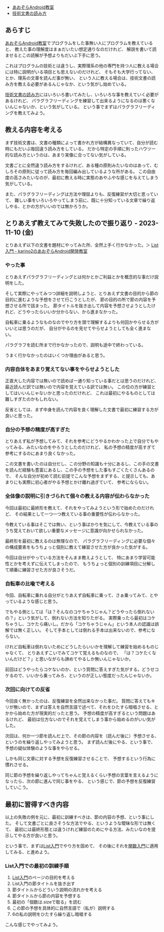- [あおぞらAndroid教室](%E3%81%82%E3%81%8A%E3%81%9E%E3%82%89Android%E6%95%99%E5%AE%A4)
- [技術文書の読み方](%E6%8A%80%E8%A1%93%E6%96%87%E6%9B%B8%E3%81%AE%E8%AA%AD%E3%81%BF%E6%96%B9)

## あらすじ

[あおぞらAndroid教室](%E3%81%82%E3%81%8A%E3%81%9E%E3%82%89Android%E6%95%99%E5%AE%A4)でプログラムをした事無い人にプログラムを教えていると、
教えた事の理解度はまぁだいたい想定通りなのだけれど、
解説を書いて読ませるとこの読解が予想よりもだいぶ下手に思う。

これはプログラムの技術とは違うし、実際理系の他の専門を持つ人に教える場合には特に説明がいる項目とも思えないのだけれど、
そもそも大学行ってない、とか、理系の文章を読んだ事が無い、
という人に教える場合は、技術文書の読み方を教える必要があるんじゃなか、という気がし始めている。

[技術文書の読み方](%E6%8A%80%E8%A1%93%E6%96%87%E6%9B%B8%E3%81%AE%E8%AA%AD%E3%81%BF%E6%96%B9)にはいろいろ書いてみたし、いろいろな事を教えていく必要があるけれど、
パラグラフリーディングを練習して出来るようになるのは悪くないんじゃないか、という気がしている。
という事でまずはパラグラフリーディングを教えてみよう。

## 教える内容を考える

まず技術文書は、文書の種類によって書かれ方が結構異なっていて、自分が読む時にもだいぶ毎回違う読み方をしている。
だから特定の手順に則ったハウツー的な読み方というのは、あまり実像に合ってない気がしている。

文書ごとに全然違う読み方をするけれど、ある種の原則みたいなのはあって、むしろその原則に従って読み方を毎回編み出しているような所がある。
この自由度の高さみたいなのが、最初に教える時に実態のあやふやな感じを与えてしまう気がしている。

また、パラグラフリーディングは方法や理屈よりも、反復練習が大切と思っていて、
難しい事をいろいろやってしまう前に、既に十分知っている文章で繰り返しやる、とかの方がいいのでは無かろうか。

## とりあえず教えてみて失敗したので振り返り - 2023-11-10 (金)

とりあえず以下の文書を題材にやってみた所、全然上手く行かなかった。＞ [List入門 - karino2のあおぞらAndroid開発教室](https://karino2.github.io/kotlin-lesson/list_intro.html)

### やった事

とりあえずパラグラフリーディングとは何かとかご利益とかを概念的な事だけ説明をした。

そして実際にやってみつつ詳細を説明しようと、とりあえず文書の目的から節の目的に進むような予想をさせて行こうとしたが、
節の目的の所で節の内容を予想させる所で詰まった。
節タイトルを抜き出して内容を予想させようとしたけれど、どうやったらいいか分からない、から進まなかった。

自転車に乗るようなものなのでやり方を頭で理解するよりも何回かやらせる方がいいとは思うのだが、
自分がやるのを見せてやらせようとしても全く進まない。

パラグラフを読む所まで行かなかったので、説明も途中で終わっている。

うまく行かなかったのはいくつか理由があると思う。

### 内容自体をあまり覚えてない事をやらせようとした

正直大した内容では無いので読めば一通り知っている事だとは思うのだけれど、最近読んだ訳では無いので内容を覚えている訳では無い。
この位の方が練習としてはいいんじゃないかと思ったのだけれど、
これは最初にやるものとしては難しすぎたのかもしれない。

反省としては、まず中身を読んで内容を良く理解した文書で最初に練習する方が良いと思った。

### 自分の予想の精度が高すぎた

とりあえず私が予想してみて、それを参考にどうやるかわかった上で自分でもやってみる、みたいなのをやろうとしたのだけれど、
私の予想の精度が高すぎて参考にするのにあまり良くなかった。

この文書を書いたのは自分だし、この分野の知識も十分にあるし、この手の文書を読んだ経験も豊富にあるし、この手の予想をした事もすごくたくさんあるので、
そんな自分が初めて読む前提でこんな予想をまずする、と提示しても、あまりにも実際に初心者がやる予想とかけ離れ過ぎていて、
参考にならない。

### 全体像の説明に引きづられて個々の教える内容が伝わらなかった

今回は最初に最終形を教えて、それをやってみようという形で始めたのだけれど、
その結果として一つ一つ教えている事の重要性が伝わらなかった。

今教えている事はそこでは無い、という事ばかりを気にして、今教えている事のうち覚えておいて欲しい重要なメッセージに意識が向かせられなかった。

最終形を最初に教えるのは無理なので、
パラグラフリーディングに必要な個々の構成要素をもうちょっと個別に教えて練習させた方が良かった気がする。

今回は自分がやっている方法をそんまま教えようとして、
特にあまり学習可能性とかを考えずに伝えてしまったので、
もうちょっと個別の訓練項目に分解して順番に練習させた方が良さそうだ。

### 自転車の比喩で考える

今回、自転車に乗れる自分がとりあえず自転車に乗って、さぁ乗ってみて、とやっているような感じと思う。

でもやる側としては「は？そんなのコケちゃうじゃん？どうやったら倒れないの？」という気がして、倒れない方法を知りたがる。
実際乗ったら最初はコケちゃうし、コケたら痛いし。だから「コケちゃうじゃん」という本人の認識は誤解では無く正しい。
そして手本としては倒れる手本は出来ないので、参考にならない。

けれど自転車は倒れないためにどうしたらいいかを理解して練習を始めるものじゃなくて、
とりあえずこいでみてコケて覚えるものなので、
「は？コケたくないんだけど？」と思いながらも諦めてやるしか無いんじゃないか。

前回はどうやったらコケないのか、という質問に答えすぎた気がする。どうせコケるので、いいから乗ってみろ、というのが正しい態度だったんじゃないか。

### 次回に向けての反省

今回良く無かったのは、反復練習を全然出来なかった事だ。
質問に答えてもキリが無いので、まずは答えを自然言語で述べて、それをひたすら暗唱させる、とかから始めた方が現実的だったと思う。
予想の精度が高すぎるという問題はあるけれど、
最初は仕方ないのでそれを覚えてしまう事から始めるのがいい気がした。

次回は、何か一つ節を読んだ上で、その節の内容を（読んだ後に）予想させる、というのを繰り返しやってみようと思う。
まず読んだ後にやる、という事で、
予想の疑似体験のような事をやらせる。

しかも同じ文章に対する予想を反復練習させることで、
予想するという行為に慣れさせる。

同じ節の予想を繰り返しやってちゃんと覚えるくらい予想の言葉を言えるようになったら、次の節に進んで同じ事をやる、
という感じで、節の予想を反復練習していこう。

## 最初に習得すべき内容

以上の失敗の例を元に、最初に訓練すべきは、節の内容の予想、という事にした。
そして文書ごとに良さそうな方法でやる、というような曖昧な形では無くて、
最初には最終形態とは違うけれど練習のためにやる方法、みたいなのを提示してやる方が良いと思う。

という事で、まずは[List入門](https://karino2.github.io/kotlin-lesson/list_intro.html)でやり方を固めて、
その後にそれを[関数入門](https://karino2.github.io/kotlin-lesson/function_intro.html)に適用してみる、と進めよう。

### List入門での最初の訓練手順

1. [List入門](https://karino2.github.io/kotlin-lesson/list_intro.html)のページの目的を考える
2. List入門の節タイトルを抜き出す
3. 節タイトルからどういう説明の流れかを考える
4. 節タイトルから節の内容を予想する
5. 最初の「個数は.sizeで取る」を読む
6. この節の予想を具体的に自然言語で（私が）説明する
7. 6の私の説明をひたすら繰り返し暗唱する

こんな感じでやってみよう。